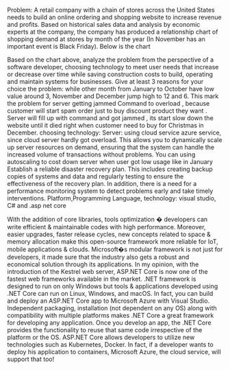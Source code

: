 Problem: A retail company with a chain of stores across the United States needs to build an online ordering and shopping website to increase revenue and profits. Based on historical sales data and analysis by economic experts at the company, the company has produced a relationship chart of shopping demand at stores by month of the year (In November has an important event is Black Friday). Below is the chart

Based on the chart above, analyze the problem from the perspective of a software developer, choosing technology to meet user needs that increase or decrease over time while saving construction costs to build, operating and maintain systems for businesses. Give at least 3 reasons for your choice
the problem:
while other month from January to October have low value around 3, November and December jump high to 12 and 6. This mark the problem for server getting jammed  Command to overload , because customer will start spam order just to buy discount product   they want . Server will fill up with command and got jammed , its start slow down the website until it died right when  customer need to buy for Christmas in December.
choosing technology:
Server: using cloud service   azure service, since cloud server hardly got overload. This allows you to dynamically scale up server resources on demand, ensuring that the system can handle the increased volume of transactions without problems.
You can using autoscaling to cost down server when user got low usage like in January 
Establish a reliable disaster recovery plan. This includes creating backup copies of systems and data and regularly testing to ensure the effectiveness of the recovery plan. In addition, there is a need for a performance monitoring system to detect problems early and take timely interventions.
Platform,Programming Language, technology: visual studio,  C# and .asp net core

With the addition of core libraries, tools optimization � developers can write efficient & maintainable codes with high performance. Moreover, easier upgrades, faster release cycles, new concepts related to space & memory allocation make this open-source framework more reliable for IoT, mobile applications & clouds. Microsoft�s modular framework is not just for developers, it made sure that the industry also gets a robust and economical solution through its applications. In my opinion, with the introduction of the Kestrel web server, ASP.NET Core is now one of the fastest web frameworks available in the market.
.NET framework is designed to run on only Windows but tools & applications developed using .NET Core can run on Linux, Windows, and macOS. In fact, you can build and deploy an ASP.NET Core app to Microsoft Azure with Visual Studio.
Independent packaging, installation (not dependent on any OS) along with compatibility with multiple platforms makes .NET Core a great framework for developing any application. Once you develop an app, the .NET Core provides the functionality to reuse that same code irrespective of the platform or the OS.
ASP.NET Core allows developers to utilize new technologies such as Kubernetes, Docker. In fact, if a developer wants to deploy his application to containers, Microsoft Azure, the cloud service, will support that too!
